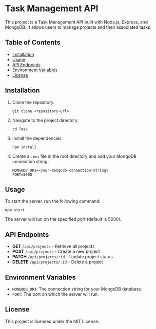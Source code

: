 # Task Management API

This project is a Task Management API built with Node.js, Express, and MongoDB. It allows users to manage projects and their associated tasks.

## Table of Contents

- [Installation](#installation)
- [Usage](#usage)
- [API Endpoints](#api-endpoints)
- [Environment Variables](#environment-variables)
- [License](#license)

## Installation

1. Clone the repository:
   ```
   git clone <repository-url>
   ```

2. Navigate to the project directory:
   ```
   cd Task
   ```

3. Install the dependencies:
   ```
   npm install
   ```

4. Create a `.env` file in the root directory and add your MongoDB connection string:
   ```
   MONGODB_URI=<your-mongodb-connection-string>
   PORT=5000
   ```

## Usage

To start the server, run the following command:
```
npm start
```

The server will run on the specified port (default is 5000).

## API Endpoints

- **GET** `/api/projects` - Retrieve all projects
- **POST** `/api/projects` - Create a new project
- **PATCH** `/api/projects/:id` - Update project status
- **DELETE** `/api/projects/:id` - Delete a project

## Environment Variables

- `MONGODB_URI`: The connection string for your MongoDB database.
- `PORT`: The port on which the server will run.

## License

This project is licensed under the MIT License.